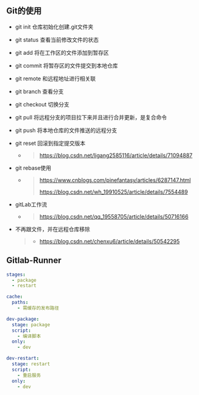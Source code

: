 ## Git的使用

- git init 仓库初始化创建.git文件夹

- git status 查看当前修改文件的状态

- git add 将在工作区的文件添加到暂存区

- git commit 将暂存区的文件提交到本地仓库

- git remote 和远程地址进行相关联

- git branch 查看分支

- git checkout 切换分支

- git pull 将远程分支的项目拉下来并且进行合并更新，是复合命令

- git push 将本地仓库的文件推送的远程分支

- git reset 回滚到指定提交版本 

  - > https://blog.csdn.net/ligang2585116/article/details/71094887

- git rebase使用 

  - > https://www.cnblogs.com/pinefantasy/articles/6287147.html
    >
    > https://blog.csdn.net/wh_19910525/article/details/7554489

- gitLab工作流

  - > https://blog.csdn.net/qq_19558705/article/details/50716166
  
- 不再跟文件，并在远程仓库移除

  > - https://blog.csdn.net/chenxu6/article/details/50542295

## Gitlab-Runner

```yml
stages:
  - package
  - restart

cache:
  paths:
    - 需缓存的发布路径

dev-package:
  stage: package
  script:
    - 编译脚本
  only:
    - dev

dev-restart:
  stage: restart
  script:
    - 重启服务
  only:
    - dev
```


